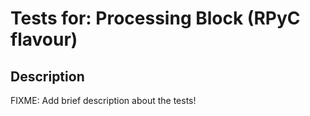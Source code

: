 # Tests for: Processing Block (RPyC flavour)

## Description
FIXME: Add brief description about the tests!
